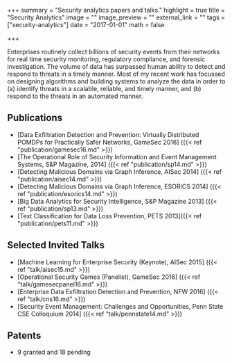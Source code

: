 +++
summary = "Security analytics papers and talks."
highlight = true
title = "Security Analytics"
image = ""
image_preview = ""
external_link = ""
tags = ["security-analytics"]
date = "2017-01-01"
math = false

+++

Enterprises routinely collect billions of security events from their networks for real time security monitoring, regulatory compliance, and forensic investigation. The volume of data has surpassed human ability to detect and respond to threats in a timely manner. Most of my recent work has focussed on designing algorithms and building systems to analyze the data in order to (a) identify threats in a scalable, reliable, and timely manner, and (b) respond to the threats in an automated manner.

## Publications

* [Data Exfiltration Detection and Prevention: Virtually Distributed POMDPs for Practically Safer Networks, GameSec 2016] ({{< ref "publication/gamesec16.md" >}})
* [The Operational Role of Security Information and Event Management Systems, S&P Magazine, 2014] ({{< ref "publication/sp14.md" >}})
* [Detecting Malicious Domains via Graph Inference, AISec 2014] ({{< ref "publication/aisec14.md" >}})
* [Detecting Malicious Domains via Graph Inference, ESORICS 2014] ({{< ref "publication/esorics14.md" >}})
* [Big Data Analytics for Security Intelligence, S&P Magazine 2013] ({{< ref "publication/sp13.md" >}})
* [Text Classification for Data Loss Prevention, PETS 2013]({{< ref "publication/pets11.md" >}})


## Selected Invited Talks

* [Machine Learning for Enterprise Security (Keynote), AISec 2015] ({{< ref "talk/aisec15.md" >}})
* [Operational Security Games (Panelist), GameSec 2016] ({{< ref "talk/gamesecpanel16.md" >}})
* [Enterprise Data Exfiltration Detection and Prevention, NFW 2016] ({{< ref "talk/cns16.md" >}})
* [Security Event Management: Challenges and Opportunities, Penn State CSE Colloquium 2014] ({{< ref "talk/pennstate14.md" >}})

## Patents
- 9 granted and 18 pending